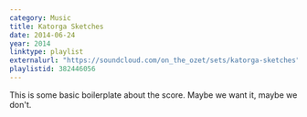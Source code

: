 ```yaml
---
category: Music
title: Katorga Sketches
date: 2014-06-24
year: 2014
linktype: playlist
externalurl: "https://soundcloud.com/on_the_ozet/sets/katorga-sketches"
playlistid: 382446056
---
```


This is some basic boilerplate about the score.  Maybe we want it, maybe we don't.
